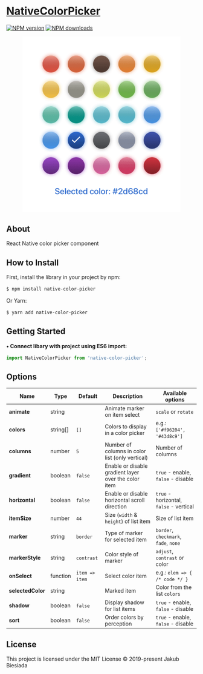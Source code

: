 # [NativeColorPicker](https://github.com/jb1905/native-color-picker)

[![NPM version](http://img.shields.io/npm/v/native-color-picker.svg?style=flat-square)](https://www.npmjs.com/package/native-color-picker)
[![NPM downloads](http://img.shields.io/npm/dm/native-color-picker.svg?style=flat-square)](https://www.npmjs.com/package/native-color-picker)

<p align="center">
  <img width="420" src="https://raw.githubusercontent.com/JB1905/native-color-picker/master/assets/preview.jpg">
</p>

## About
React Native color picker component

## How to Install
First, install the library in your project by npm:
```sh
$ npm install native-color-picker
```

Or Yarn:
```sh
$ yarn add native-color-picker
```

## Getting Started
**• Connect libary with project using ES6 import:**
```js
import NativeColorPicker from 'native-color-picker';
```

## Options
Name | Type | Default | Description | Available options
-|-|-|-|-
**animate** | string | ` ` | Animate marker on item select | `scale` or `rotate`
**colors** | string[] | `[]` | Colors to display in a color picker | e.g.: `['#f96204', '#43d8c9']`
**columns** | number | `5` | Number of columns in color list (only vertical) | Number of columns
**gradient** | boolean | `false` | Enable or disable gradient layer over the color item | `true` - enable, `false` - disable
**horizontal** | boolean | `false` | Enable or disable horizontal scroll direction | `true` - horizontal, `false` - vertical
**itemSize** | number | `44` | Size (`width` & `height`) of list item | Size of list item
**marker** | string | `border` | Type of marker for selected item | `border`, `checkmark`, `fade`, `none`
**markerStyle** | string | `contrast` | Color style of marker | `adjust`, `contrast` or color
**onSelect** | function | `item => item` | Select color item | e.g.: `elem => { /* code */ }`
**selectedColor** | string | ` ` | Marked item | Color from the list `colors`
**shadow** | boolean | `false` | Display shadow for list items | `true` - enable, `false` - disable
**sort** | boolean | `false` | Order colors by perception | `true` - enable, `false` - disable

## License
This project is licensed under the MIT License © 2019-present Jakub Biesiada

